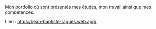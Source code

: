 Mon portfolio où sont présentés mes études, mon travail ainsi que mes compétences.

Lien : https://jean-baptiste-ragues.web.app/
